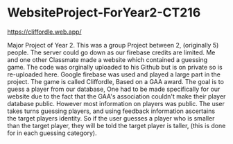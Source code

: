 # WebsiteProject-ForYear2-CT216
https://cliffordle.web.app/


Major Project of Year 2.
This was a group Project between 2, (originally 5) people.
The server could go down as our firebase credits are limited.
Me and one other Classmate made a website which contained a guessing game. 
The code was orginally uploaded to his Github but is on private so is re-uploaded here.
Google firebase was used and played a large part in the project. 
The game is called Cliffordle, Based on a GAA award.
The goal is to guess a player from our database, One had to be made specifically for our website due to the fact that the GAA's association couldn't make their player database public. However most information on players was public.
The user takes turns guessing players, and using feedback information ascertains the target players identity.
So if the user guesses a player who is smaller than the target player, they will be told the target player is taller, (this is done for in each guessing category).
